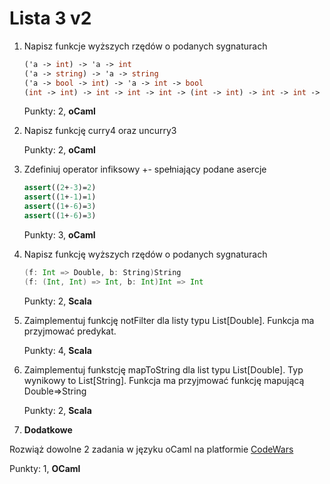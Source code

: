 Lista 3 v2
==========


1. Napisz funkcje wyższych rzędów o podanych sygnaturach
   
   ```ocaml
   ('a -> int) -> 'a -> int
   ('a -> string) -> 'a -> string
   ('a -> bool -> int) -> 'a -> int -> bool
   (int -> int) -> int -> int -> int -> (int -> int) -> int -> int -> int
   ```

   Punkty: 2, **oCaml**

2. Napisz funkcję curry4 oraz uncurry3


   Punkty: 2, **oCaml**

3. Zdefiniuj operator infiksowy +- spełniający podane asercje


   ```ocaml
   assert((2+-3)=2)
   assert((1+-1)=1)
   assert((1+-6)=3)
   assert((1+-6)=3)
   ```

   Punkty: 3, **oCaml**

4. Napisz funkcję wyższych rzędów o podanych sygnaturach

   ```scala
   (f: Int => Double, b: String)String
   (f: (Int, Int) => Int, b: Int)Int => Int
   ```

   Punkty: 2, **Scala**


5. Zaimplementuj funkcję notFilter dla listy typu List[Double].  Funkcja ma przyjmować predykat.


   Punkty: 4, **Scala**



6. Zaimplementuj funkstcję mapToString dla list typu List[Double]. Typ wynikowy to List[String]. Funkcja ma przyjmować funkcję mapującą Double=>String


   Punkty: 2, **Scala**


7.  **Dodatkowe**

   Rozwiąż dowolne 2 zadania w języku oCaml na platformie [CodeWars](https://www.codewars.com)

   Punkty: 1, **OCaml**

